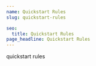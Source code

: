 ```yaml
---
name: Quickstart Rules
slug: quickstart-rules

seo:
  title: Quickstart Rules
page_headline: Quickstart Rules
---
```


quickstart rules
